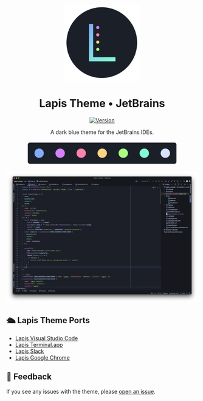 <p align="center"><img style="width: 200px" src="https://raw.githubusercontent.com/aslbarnett/lapis-jetbrains/main/assets/logo.png" /></p>

<div align="center">

# Lapis Theme • JetBrains

</div>

<p align="center">
<a href="">
<img alt="Version" src="https://img.shields.io/jetbrains/plugin/d/20171-lapis?label=Downloads&color=83ABFC&labelColor=1B1F27">
</a>
</p>

<!-- Plugin description -->

<p align="center">
A dark blue theme for the JetBrains IDEs.
</p>

<!-- Plugin description end -->

<div align="center">
<img width="400" src="https://raw.githubusercontent.com/aslbarnett/lapis-jetbrains/main/assets/lapis-palette.png">
</div>

![Screenshot](https://raw.githubusercontent.com/aslbarnett/lapis-jetbrains/main/assets/lapis-demo.png)

## 🛳 Lapis Theme Ports

- [Lapis Visual Studio Code](https://marketplace.visualstudio.com/items?itemName=AlexBarnett.lapis-vscode)
- [Lapis Terminal.app](https://github.com/aslbarnett/lapis-theme-terminal-app)
- [Lapis Slack](https://github.com/aslbarnett/lapis-theme-slack)
- [Lapis Google Chrome](https://chrome.google.com/webstore/detail/lapis-chrome-theme/hmcmhgomamidaaodladnploplghibodb)

## 📝 Feedback

If you see any issues with the theme, please [open an issue](https://github.com/aslbarnett/lapis-jetbrains/issues).
